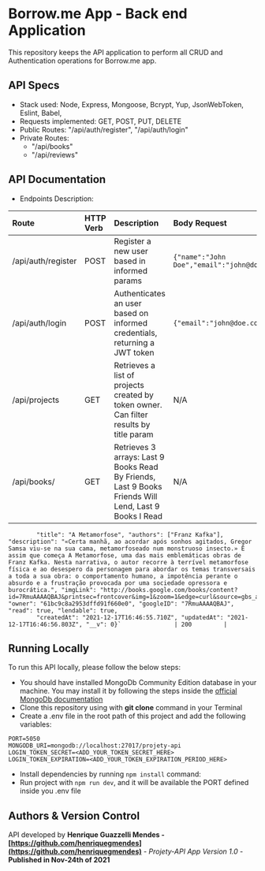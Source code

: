 # Borrow.me App - Back end Application

This repository keeps the API application to perform all CRUD and Authentication operations for Borrow.me app.

## API Specs

- Stack used: Node, Express, Mongoose, Bcrypt, Yup, JsonWebToken, Eslint, Babel,
- Requests implemented: GET, POST, PUT, DELETE
- Public Routes: "/api/auth/register", "/api/auth/login"
- Private Routes:
  - "/api/books" 
  - "/api/reviews"

## API Documentation

- Endpoints Description:

| Route                     | HTTP Verb | Description                                                                            | Body Request                                                                   | Example Response                                                                                                                                                                                                                                 | Status Code |
| :------------------------ | :-------- | :------------------------------------------------------------------------------------- | :----------------------------------------------------------------------------- | :----------------------------------------------------------------------------------------------------------------------------------------------------------------------------------------------------------------------------------------------- | :---------- |
| /api/auth/register        | POST      | Register a new user based in informed params                                           | `{"name":"John Doe","email":"john@doe.com","password":"123456"}`               | ``{"_id":15,"name":"John Doe","email":"john@doe.com"}`                                                                                                                                                                                           | 201         |
| /api/auth/login           | POST      | Authenticates an user based on informed credentials, returning a JWT token             | `{"email":"john@doe.com","password":"123456"}`                                 | `{"token":"eyJhbGciOiJIUzI1NiIsInR5cCI6IkpXVCJ9.eyJleHAiOjE2MzA4Njk2NzIsImlzcyI6IjE1In0.ZrpH4tzt2qdDtTFynj3ez2rIl8KM9cvmkI5AO1JOKps","role":"User"}`                                                                                             | 200         |
| /api/projects             | GET       | Retrieves a list of projects created by token owner. Can filter results by title param | N/A                                                                            | `[{"_id":"619d47d7019101e90cca69a2","title":"Project 1","description":"Description project 1","tasks":[],"owner":"6197f5cd6dc9fbeac71d55d1","createdAt":"2021-11-23T19:58:15.274Z","updatedAt":"2021-11-23T19:58:15.274Z","__v":0}]`             | 200         |
| /api/books/ | GET       | Retrieves 3 arrays: Last 9 Books Read By Friends, Last 9 Books Friends Will Lend, Last 9 Books I Read                                           | N/A                                                                            | `{"_id": "61bcbeffc12e7aca7dc9fa61",
			"title": "A Metamorfose", "authors": ["Franz Kafka"], "description": "«Certa manhã, ao acordar após sonhos agitados, Gregor Samsa viu-se na sua cama, metamorfoseado num monstruoso insecto.» É assim que começa A Metamorfose, uma das mais emblemáticas obras de Franz Kafka. Nesta narrativa, o autor recorre à terrível metamorfose física e ao desespero da personagem para abordar os temas transversais a toda a sua obra: o comportamento humano, a impotência perante o absurdo e a frustração provocada por uma sociedade opressora e burocrática.", "imgLink": "http://books.google.com/books/content?id=7RmuAAAAQBAJ&printsec=frontcover&img=1&zoom=1&edge=curl&source=gbs_api", "owner": "61bc9c8a2953dffd91f660e0", "googleID": "7RmuAAAAQBAJ", "read": true, "lendable": true,
			"createdAt": "2021-12-17T16:46:55.710Z", "updatedAt": "2021-12-17T16:46:56.803Z", "__v": 0}`               | 200         |

## Running Locally

To run this API locally, please follow the below steps:

- You should have installed MongoDb Community Edition database in your machine. You may install it by following the steps inside the [official MongoDb documentation](https://docs.mongodb.com/manual/administration/install-community/)
- Clone this repository using with **git clone** command in your Terminal
- Create a .env file in the root path of this project and add the following variables:

```text
PORT=5050
MONGODB_URI=mongodb://localhost:27017/projety-api
LOGIN_TOKEN_SECRET=<ADD_YOUR_TOKEN_SECRET_HERE>
LOGIN_TOKEN_EXPIRATION=<ADD_YOUR_TOKEN_EXPIRATION_PERIOD_HERE>
```

- Install dependencies by running `npm install` command:
- Run project with `npm run dev`, and it will be available the PORT defined inside you .env file

## Authors & Version Control

API developed by **Henrique Guazzelli Mendes - [https://github.com/henriquegmendes](https://github.com/henriquegmendes)** - _Projety-API App Version 1.0_ - **Published in Nov-24th of 2021**
